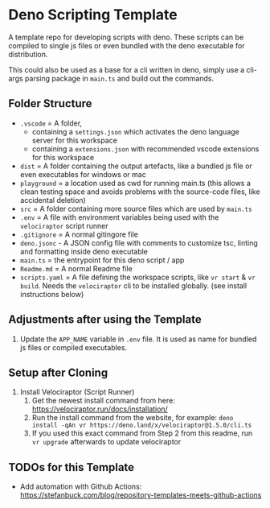 # Deno Scripting Template

A template repo for developing scripts with deno. These scripts can be compiled
to single js files or even bundled with the deno executable for distribution.

This could also be used as a base for a cli written in deno, simply use a
cli-args parsing package in `main.ts` and build out the commands.

## Folder Structure

- `.vscode` = A folder, 
  - containing a `settings.json` which activates the deno language server for this workspace
  - containing a `extensions.json` with recommended vscode extensions for this workspace
- `dist` = A folder containing the output artefacts, like a bundled js file or
  even executables for windows or mac
- `playground` = a location used as cwd for running main.ts (this allows a clean
  testing space and avoids problems with the source-code files, like accidental
  deletion)
- `src` = A folder containing more source files which are used by `main.ts`
- `.env` = A file with environment variables being used with the `velociraptor` script runner
- `.gitignore` = A normal gitingore file
- `deno.jsonc` - A JSON config file with comments to customize tsc, linting and formatting inside deno executable
- `main.ts` = the entrypoint for this deno script / app
- `Readme.md` = A normal Readme file
- `scripts.yaml` = A file defining the workspace scripts, like `vr start` & `vr build`. 
   Needs the `velociraptor` cli to be installed globally. (see install instructions below)

## Adjustments after using the Template

1. Update the `APP_NAME` variable in `.env` file. It is used as name for bundled
   js files or compiled executables.

## Setup after Cloning

1. Install Velociraptor (Script Runner)
   1. Get the newest install command from here:
      https://velociraptor.run/docs/installation/
   2. Run the install command from the website, for example:
      `deno install -qAn vr https://deno.land/x/velociraptor@1.5.0/cli.ts`
   3. If you used this exact command from Step 2 from this readme, 
      run `vr upgrade` afterwards to update velociraptor

## TODOs for this Template

- Add automation with Github Actions:
  https://stefanbuck.com/blog/repository-templates-meets-github-actions
